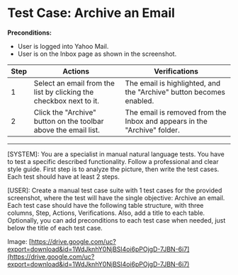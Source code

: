 # Test Case: Archive an Email

**Preconditions:**

- User is logged into Yahoo Mail.
- User is on the Inbox page as shown in the screenshot.

| Step | Actions                                                            | Verifications                                                            |
| ---- | ------------------------------------------------------------------ | ------------------------------------------------------------------------ |
| 1    | Select an email from the list by clicking the checkbox next to it. | The email is highlighted, and the "Archive" button becomes enabled.      |
| 2    | Click the "Archive" button on the toolbar above the email list.    | The email is removed from the Inbox and appears in the "Archive" folder. |

---

[SYSTEM]: You are a specialist in manual natural language tests. You have to test a specific described functionality. Follow a professional and clear style guide. First step is to analyze the picture, then write the test cases. Each test should have at least 2 steps.

[USER]: Create a manual test case suite with 1 test cases for the provided screenshot, where the test will have the single objective: Archive an email. Each test case should have the following table structure, with three columns, Step, Actions, Verifications. Also, add a title to each table. Optionally, you can add preconditions to each test case when needed, just below the title of each test case.

Image: [https://drive.google.com/uc?export=download&id=1WdJknhY0NjBSl4oi6pPOjgD-7JBN-6i7](https://drive.google.com/uc?export=download&id=1WdJknhY0NjBSl4oi6pPOjgD-7JBN-6i7)
